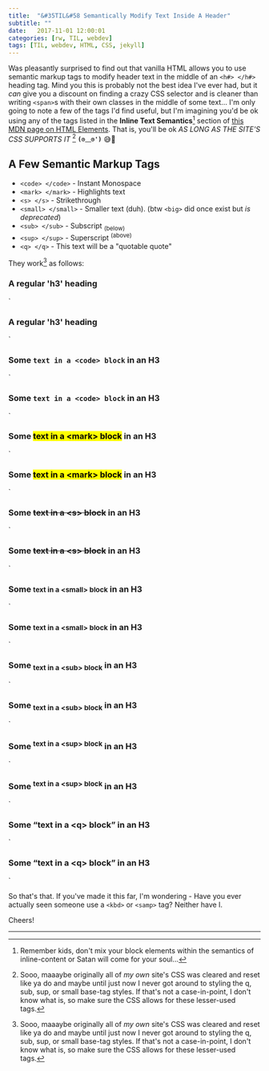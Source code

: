 ```yaml
---
title:  "&#35TIL&#58 Semantically Modify Text Inside A Header"
subtitle: ""
date:   2017-11-01 12:00:01
categories: [rw, TIL, webdev]
tags: [TIL, webdev, HTML, CSS, jekyll]
---
```

Was pleasantly surprised to find out that vanilla HTML allows you to use semantic markup tags to modify header text in the middle of an `<h#> </h#>` heading tag. Mind you this is probably not the best idea I've ever had, but it _can_ give you a discount on finding a crazy CSS selector and is cleaner than writing `<span>`s with their own classes in the middle of some text... I'm only going to note a few of the tags I'd find useful, but I'm imagining you'd be ok using any of the tags listed in the **Inline Text Semantics**[^1] section of [this MDN page on HTML Elements][page].
That is, you'll be ok _AS LONG AS THE SITE'S CSS SUPPORTS IT_ [^2] **`(⊙＿⊙')`** 😅😬

## A Few Semantic Markup Tags ##
* `<code> </code>` - Instant Monospace
* `<mark> </mark>` - Highlights text
* `<s> </s>` - Strikethrough
* `<small> </small>` - Smaller text (duh). (btw `<big>` did once exist but _is deprecated_)
* `<sub> </sub>` - Subscript <sub>(below)</sub>
* `<sup> </sup>` - Superscript <sup>(above)</sup>
* `<q> </q>` - This text will be a "quotable quote"  

They work[^2] as follows:

<h3>A regular 'h3' heading</h3>
`<h3>A regular 'h3' heading</h3>`

<h3>Some <code>text in a &lt;code&gt; block</code> in an H3</h3>
`<h3>Some <code>text in a &lt;code&gt; block</code> in an H3</h3>`

<h3>Some <mark>text in a &lt;mark&gt; block</mark> in an H3</h3>
`<h3>Some <mark>text in a &lt;mark&gt; block</mark> in an H3</h3>`

<h3>Some <s>text in a &lt;s&gt; block</s> in an H3</h3>
`<h3>Some <s>text in a &lt;s&gt; block</s> in an H3</h3>`

<h3>Some <small>text in a &lt;small&gt; block</small> in an H3</h3>
`<h3>Some <small>text in a &lt;small&gt; block</small> in an H3</h3>`

<h3>Some <sub>text in a &lt;sub&gt; block</sub> in an H3</h3>
`<h3>Some <sub>text in a &lt;sub&gt; block</sub> in an H3</h3>`

<h3>Some <sup>text in a &lt;sup&gt; block</sup> in an H3</h3>
`<h3>Some <sup>text in a &lt;sup&gt; block</sup> in an H3</h3>`

<h3>Some <q>text in a &lt;q&gt; block</q> in an H3</h3>
`<h3>Some <q>text in a &lt;q&gt; block</q> in an H3</h3>`

So that's that. If you've made it this far, I'm wondering - Have you ever actually seen someone use a `<kbd>` or `<samp>` tag? Neither have I. 

Cheers!

---
[^1]: Remember kids, don't mix your block elements within the semantics of inline-content or Satan will come for your soul...
[^2]: Sooo, maaaybe originally all of _my own_ site's CSS was cleared and reset like ya do and maybe until just now I never got around to styling the q, sub, sup, or small base-tag styles. If that's not a case-in-point, I don't know what is, so make sure the CSS allows for these lesser-used tags. 
 
[page]: https://developer.mozilla.org/en-US/docs/Web/HTML/Element